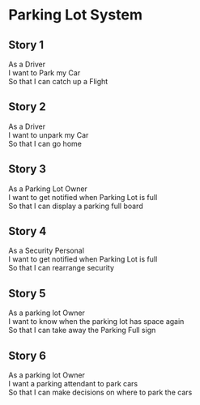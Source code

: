 # Parking Lot System

## Story 1

As a Driver   
I want to Park my Car   
So that I can catch up a Flight  


## Story 2

As a Driver  
I want to unpark my Car  
So that I can go home  


## Story 3

As a Parking Lot Owner  
I want to get notified when Parking Lot is full  
So that I can display a parking full board  

## Story 4
As a Security Personal  
I want to get notified when Parking Lot is full  
So that I can rearrange security

## Story 5
As a parking lot Owner  
I want to know when the parking lot has space again  
So that I can take away the Parking Full sign  

## Story 6
As a parking lot Owner  
I want a parking attendant to park cars  
So that I can make decisions on where to park the cars

